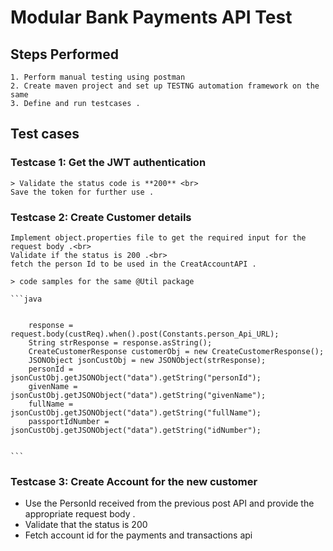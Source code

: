 # Modular Bank Payments API Test

## Steps Performed
	
	1. Perform manual testing using postman
	2. Create maven project and set up TESTNG automation framework on the same 
	3. Define and run testcases .
	
## Test cases

### Testcase 1: Get the JWT authentication

	> Validate the status code is **200** <br>
	Save the token for further use .
	
### Testcase 2: Create Customer details 

	Implement object.properties file to get the required input for the request body .<br>
	Validate if the status is 200 .<br>
	fetch the person Id to be used in the CreatAccountAPI .
	
	> code samples for the same @Util package
	
	```java
	
	
		response = request.body(custReq).when().post(Constants.person_Api_URL);
		String strResponse = response.asString();
		CreateCustomerResponse customerObj = new CreateCustomerResponse();
		JSONObject jsonCustObj = new JSONObject(strResponse);
		personId = jsonCustObj.getJSONObject("data").getString("personId");
		givenName = jsonCustObj.getJSONObject("data").getString("givenName");
		fullName = jsonCustObj.getJSONObject("data").getString("fullName");
		passportIdNumber = jsonCustObj.getJSONObject("data").getString("idNumber");
	
	
	```
	
### Testcase 3: Create Account for the new customer

* Use the PersonId received from the previous post API and provide the appropriate request body .
* Validate that the status is 200 
* Fetch account id for the payments and transactions api




 
	
